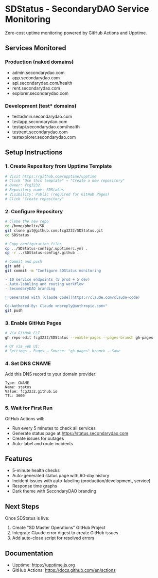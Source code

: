 # SDStatus - SecondaryDAO Service Monitoring

Zero-cost uptime monitoring powered by GitHub Actions and Upptime.

## Services Monitored

### Production (naked domains)
- admin.secondarydao.com
- app.secondarydao.com
- api.secondarydao.com/health
- rent.secondarydao.com
- explorer.secondarydao.com

### Development (test* domains)
- testadmin.secondarydao.com
- testapp.secondarydao.com
- testapi.secondarydao.com/health
- testrent.secondarydao.com
- testexplorer.secondarydao.com

## Setup Instructions

### 1. Create Repository from Upptime Template

```bash
# Visit https://github.com/upptime/upptime
# Click "Use this template" → "Create a new repository"
# Owner: fcg3232
# Repository name: SDStatus
# Visibility: Public (required for GitHub Pages)
# Click "Create repository"
```

### 2. Configure Repository

```bash
# Clone the new repo
cd /home/phelix/SD
git clone git@github.com:fcg3232/SDStatus.git
cd SDStatus

# Copy configuration files
cp ../SDStatus-config/.upptimerc.yml .
cp -r ../SDStatus-config/.github .

# Commit and push
git add .
git commit -m "Configure SDStatus monitoring

- 10 service endpoints (5 prod + 5 dev)
- Auto-labeling and routing workflow
- SecondaryDAO branding

🤖 Generated with [Claude Code](https://claude.com/claude-code)

Co-Authored-By: Claude <noreply@anthropic.com>"
git push
```

### 3. Enable GitHub Pages

```bash
# Via GitHub CLI
gh repo edit fcg3232/SDStatus --enable-pages --pages-branch gh-pages

# Or via web UI:
# Settings → Pages → Source: "gh-pages" branch → Save
```

### 4. Set DNS CNAME

Add this DNS record to your domain provider:

```
Type: CNAME
Name: status
Value: fcg3232.github.io
TTL: 3600
```

### 5. Wait for First Run

GitHub Actions will:
- Run every 5 minutes to check all services
- Generate status page at https://status.secondarydao.com
- Create issues for outages
- Auto-label and route incidents

## Features

- 5-minute health checks
- Auto-generated status page with 90-day history
- Incident issues with auto-labeling (production/development, service)
- Response time graphs
- Dark theme with SecondaryDAO branding

## Next Steps

Once SDStatus is live:
1. Create "SD Master Operations" GitHub Project
2. Integrate Claude error digest to create GitHub issues
3. Add auto-close script for resolved errors

## Documentation

- Upptime: https://upptime.js.org
- GitHub Actions: https://docs.github.com/en/actions
